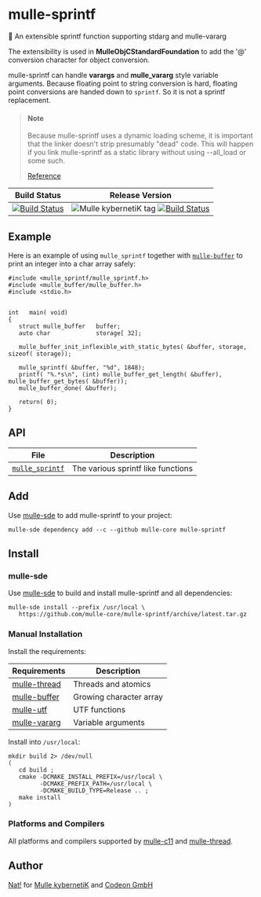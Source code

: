 # mulle-sprintf

🔢 An extensible sprintf function supporting stdarg and mulle-vararg

The extensibility is used in **MulleObjCStandardFoundation** to add the
'@' conversion character for object conversion.

mulle-sprintf can handle **varargs** and **mulle_vararg** style variable
arguments. Because floating point to string conversion is hard, floating point
conversions are handed down to `sprintf`. So it is not a sprintf replacement.

> #### Note
>
> Because mulle-sprintf uses a dynamic loading scheme, it is important
> that the linker doesn't strip presumably "dead" code. This will happen
> if you link mulle-sprintf as a static library without using --all_load or
> some such.
>
> [Reference](//www.chrisgummer.com/llvm-load_all-and-force_load)
>


Build Status | Release Version
-------------|-----------------------------------
[![Build Status](https://travis-ci.org/mulle-core/mulle-sprintf.svg?branch=release)](https://travis-ci.org/mulle-core/mulle-sprintf) | ![Mulle kybernetiK tag](https://img.shields.io/github/tag/mulle-core/mulle-sprintf.svg) [![Build Status](https://travis-ci.org/mulle-core/mulle-sprintf.svg?branch=release)](https://travis-ci.org/mulle-core/mulle-sprintf)


## Example


Here is an example of using `mulle_sprintf` together with [`mulle-buffer`](//github.com/mulle-c/mulle-buffer) to print an integer into a char array safely:

```
#include <mulle_sprintf/mulle_sprintf.h>
#include <mulle_buffer/mulle_buffer.h>
#include <stdio.h>


int   main( void)
{
   struct mulle_buffer   buffer;
   auto char             storage[ 32];

   mulle_buffer_init_inflexible_with_static_bytes( &buffer, storage, sizeof( storage));

   mulle_sprintf( &buffer, "%d", 1848);
   printf( "%.*s\n", (int) mulle_buffer_get_length( &buffer), mulle_buffer_get_bytes( &buffer));
   mulle_buffer_done( &buffer);

   return( 0);
}
```


## API

File                                  | Description
------------------------------------- | -------------------------------------
[`mulle_sprintf`](dox/API_SPRINTF.md) | The various sprintf like functions




## Add 

Use [mulle-sde](//github.com/mulle-sde) to add mulle-sprintf to your project:

```
mulle-sde dependency add --c --github mulle-core mulle-sprintf
```


## Install

### mulle-sde

Use [mulle-sde](//github.com/mulle-sde) to build and install mulle-sprintf and all dependencies:

```
mulle-sde install --prefix /usr/local \
   https://github.com/mulle-core/mulle-sprintf/archive/latest.tar.gz
```

### Manual Installation

Install the requirements:

Requirements                                               | Description
-----------------------------------------------------------|-----------------------
[mulle-thread](//github.com/mulle-concurrent/mulle-thread) | Threads and atomics
[mulle-buffer](//github.com/mulle-c/mulle-buffer)          | Growing character array
[mulle-utf](//github.com/mulle-c/mulle-utf)                | UTF functions
[mulle-vararg](//github.com/mulle-c/mulle-vararg)          | Variable arguments

Install into `/usr/local`:

```
mkdir build 2> /dev/null
(
   cd build ;
   cmake -DCMAKE_INSTALL_PREFIX=/usr/local \
         -DCMAKE_PREFIX_PATH=/usr/local \
         -DCMAKE_BUILD_TYPE=Release .. ;
   make install
)
```

### Platforms and Compilers

All platforms and compilers supported by
[mulle-c11](//github.com/mulle-c/mulle-c11) and
[mulle-thread](//github.com/mulle-concurrent/mulle-thread).


## Author

[Nat!](//www.mulle-kybernetik.com/weblog) for
[Mulle kybernetiK](//www.mulle-kybernetik.com) and
[Codeon GmbH](//www.codeon.de)
